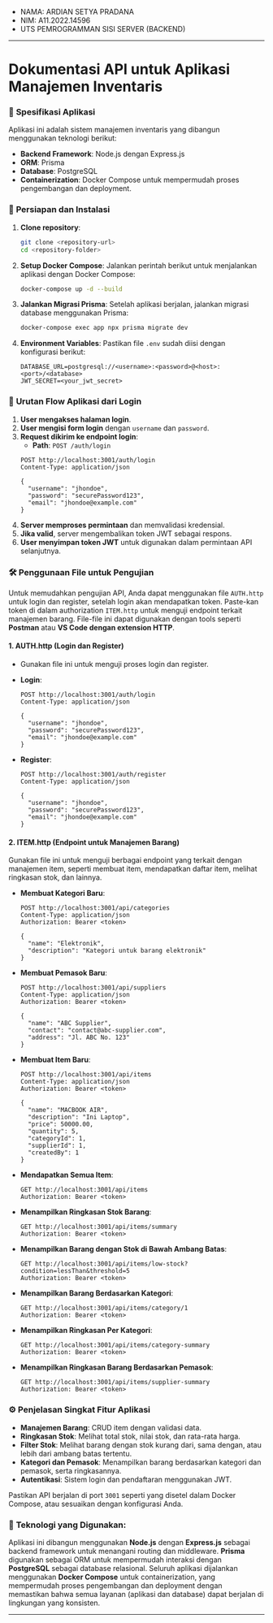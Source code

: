 - NAMA: ARDIAN SETYA PRADANA
- NIM: A11.2022.14596
- UTS PEMROGRAMMAN SISI SERVER (BACKEND)

---

# Dokumentasi API untuk Aplikasi Manajemen Inventaris

### 📄 **Spesifikasi Aplikasi**
Aplikasi ini adalah sistem manajemen inventaris yang dibangun menggunakan teknologi berikut:
- **Backend Framework**: Node.js dengan Express.js
- **ORM**: Prisma
- **Database**: PostgreSQL
- **Containerization**: Docker Compose untuk mempermudah proses pengembangan dan deployment.

### 🔧 **Persiapan dan Instalasi**
1. **Clone repository**:
   ```bash
   git clone <repository-url>
   cd <repository-folder>
   ```
2. **Setup Docker Compose**:
   Jalankan perintah berikut untuk menjalankan aplikasi dengan Docker Compose:
   ```bash
   docker-compose up -d --build
   ```
3. **Jalankan Migrasi Prisma**:
   Setelah aplikasi berjalan, jalankan migrasi database menggunakan Prisma:
   ```bash
   docker-compose exec app npx prisma migrate dev
   ```
4. **Environment Variables**:
   Pastikan file `.env` sudah diisi dengan konfigurasi berikut:
   ``` 
   DATABASE_URL=postgresql://<username>:<password>@<host>:<port>/<database>
   JWT_SECRET=<your_jwt_secret>
   ```

### 🔑 **Urutan Flow Aplikasi dari Login**
1. **User mengakses halaman login**.
2. **User mengisi form login** dengan `username` dan `password`.
3. **Request dikirim ke endpoint login**:
   - **Path**: `POST /auth/login`
   ```http
   POST http://localhost:3001/auth/login
   Content-Type: application/json

   {
     "username": "jhondoe",
     "password": "securePassword123",
     "email": "jhondoe@example.com"
   }
   ```
4. **Server memproses permintaan** dan memvalidasi kredensial.
5. **Jika valid**, server mengembalikan token JWT sebagai respons.
6. **User menyimpan token JWT** untuk digunakan dalam permintaan API selanjutnya.

### 🛠️ **Penggunaan File untuk Pengujian**
Untuk memudahkan pengujian API, Anda dapat menggunakan file `AUTH.http` untuk login dan register, setelah login akan mendapatkan token. Paste-kan token di dalam authorization `ITEM.http` untuk menguji endpoint terkait manajemen barang. File-file ini dapat digunakan dengan tools seperti **Postman** atau **VS Code dengan extension HTTP**.

#### 1. **AUTH.http** (Login dan Register)
   - Gunakan file ini untuk menguji proses login dan register.
   - **Login**:
     ```http
     POST http://localhost:3001/auth/login
     Content-Type: application/json

     {
       "username": "jhondoe",
       "password": "securePassword123",
       "email": "jhondoe@example.com"
     }
     ```

   - **Register**:
     ```http
     POST http://localhost:3001/auth/register
     Content-Type: application/json

     {
       "username": "jhondoe",
       "password": "securePassword123",
       "email": "jhondoe@example.com"
     }
     ```

#### 2. **ITEM.http** (Endpoint untuk Manajemen Barang)
   Gunakan file ini untuk menguji berbagai endpoint yang terkait dengan manajemen item, seperti membuat item, mendapatkan daftar item, melihat ringkasan stok, dan lainnya.

   - **Membuat Kategori Baru**:
     ```http
     POST http://localhost:3001/api/categories
     Content-Type: application/json
     Authorization: Bearer <token>

     {
       "name": "Elektronik",
       "description": "Kategori untuk barang elektronik"
     }
     ```

   - **Membuat Pemasok Baru**:
     ```http
     POST http://localhost:3001/api/suppliers
     Content-Type: application/json
     Authorization: Bearer <token>

     {
       "name": "ABC Supplier",
       "contact": "contact@abc-supplier.com",
       "address": "Jl. ABC No. 123"
     }
     ```

   - **Membuat Item Baru**:
     ```http
     POST http://localhost:3001/api/items
     Content-Type: application/json
     Authorization: Bearer <token>

     {
       "name": "MACBOOK AIR",
       "description": "Ini Laptop",
       "price": 50000.00,
       "quantity": 5,
       "categoryId": 1,
       "supplierId": 1,
       "createdBy": 1
     }
     ```

   - **Mendapatkan Semua Item**:
     ```http
     GET http://localhost:3001/api/items
     Authorization: Bearer <token>
     ```

   - **Menampilkan Ringkasan Stok Barang**:
     ```http
     GET http://localhost:3001/api/items/summary
     Authorization: Bearer <token>
     ```

   - **Menampilkan Barang dengan Stok di Bawah Ambang Batas**:
     ```http
     GET http://localhost:3001/api/items/low-stock?condition=lessThan&threshold=5
     Authorization: Bearer <token>
     ```

   - **Menampilkan Barang Berdasarkan Kategori**:
     ```http
     GET http://localhost:3001/api/items/category/1
     Authorization: Bearer <token>
     ```

   - **Menampilkan Ringkasan Per Kategori**:
     ```http
     GET http://localhost:3001/api/items/category-summary
     Authorization: Bearer <token>
     ```

   - **Menampilkan Ringkasan Barang Berdasarkan Pemasok**:
     ```http
     GET http://localhost:3001/api/items/supplier-summary
     Authorization: Bearer <token>
     ```

### ⚙️ **Penjelasan Singkat Fitur Aplikasi**
- **Manajemen Barang**: CRUD item dengan validasi data.
- **Ringkasan Stok**: Melihat total stok, nilai stok, dan rata-rata harga.
- **Filter Stok**: Melihat barang dengan stok kurang dari, sama dengan, atau lebih dari ambang batas tertentu.
- **Kategori dan Pemasok**: Menampilkan barang berdasarkan kategori dan pemasok, serta ringkasannya.
- **Autentikasi**: Sistem login dan pendaftaran menggunakan JWT.

Pastikan API berjalan di port `3001` seperti yang disetel dalam Docker Compose, atau sesuaikan dengan konfigurasi Anda.

### 🚀 **Teknologi yang Digunakan:**
Aplikasi ini dibangun menggunakan **Node.js** dengan **Express.js** sebagai backend framework untuk menangani routing dan middleware. **Prisma** digunakan sebagai ORM untuk mempermudah interaksi dengan **PostgreSQL** sebagai database relasional. Seluruh aplikasi dijalankan menggunakan **Docker Compose** untuk containerization, yang mempermudah proses pengembangan dan deployment dengan memastikan bahwa semua layanan (aplikasi dan database) dapat berjalan di lingkungan yang konsisten.

---

